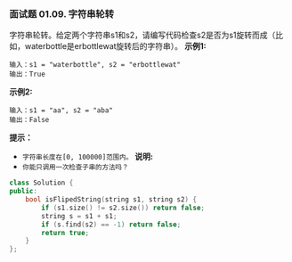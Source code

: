### 面试题 01.09. 字符串轮转
字符串轮转。给定两个字符串s1和s2，请编写代码检查s2是否为s1旋转而成（比如，waterbottle是erbottlewat旋转后的字符串）。
**示例1:**
```
输入：s1 = "waterbottle", s2 = "erbottlewat" 
输出：True
```
**示例2:**
```
输入：s1 = "aa", s2 = "aba" 
输出：False
```
**提示：**
* `字符串长度在[0, 100000]范围内。`
**说明:**
* `你能只调用一次检查子串的方法吗？`

```cpp
class Solution {
public:
    bool isFlipedString(string s1, string s2) {
        if (s1.size() != s2.size()) return false;
        string s = s1 + s1;
        if (s.find(s2) == -1) return false;
        return true;
    }
};
```

